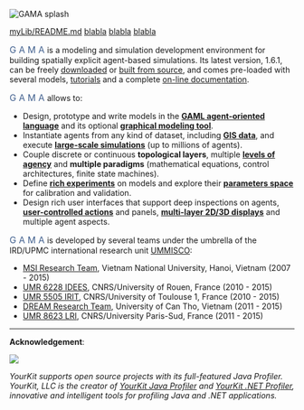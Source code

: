 ![GAMA splash](images/gama_front3.jpg)

<a href="https://github.com/mazarsju/gama_doc_17/wiki/Tutorials/Tutorials.md">myLib/README.md</a>
[blabla](https://github.com/mazarsju/gama_doc_17/wiki/Tutorials/Tutorials.md)
[blabla](Tutorials/Tutorials.md)
[blabla](Tutorials/Tutorials)

<font size="3" color="#42618F">G A M A </font> is a modeling and simulation development environment for building spatially explicit agent-based simulations. Its latest version, 1.6.1, can be freely [downloaded](WikiOnly/Download) or [built from source](https://github.com/gama-platform/gama/), and comes pre-loaded with several models, [tutorials](https://github.com/mazarsju/gama_doc_17/wiki/Tutorials/Tutorials.md) and a complete [on-line documentation](https://github.com/mazarsju/gama_doc_17/wiki/WikiOnly/Overview.md).
<p/> 
<font size="3" color="#42618F">G A M A </font> allows to:

* Design, prototype and write models in the **[GAML agent-oriented language](https://github.com/mazarsju/gama_doc_17/wiki/WikiOnly/GamlLanguage.md)** and its optional **[graphical modeling tool](https://github.com/mazarsju/gama_doc_17/wiki/References/PlatformDocumentation/EditingModels/GraphicalEditor.md)**.
* Instantiate agents from any kind of dataset, including **[GIS data](https://github.com/mazarsju/gama_doc_17/wiki/Tutorials/Tutorials/RoadTrafficModel.md)**, and execute **[large-scale simulations](https://github.com/mazarsju/gama_doc_17/wiki/References/PlatformDocumentation/RunningExperiments.md)** (up to millions of agents). 
* Couple discrete or continuous **topological layers**, multiple **[levels of agency](https://github.com/mazarsju/gama_doc_17/wiki/Tutorials/LearnGAMLStepByStep/DefiningAdvancedSpecies/MultiLevelArchitecture.md)** and **multiple paradigms** (mathematical equations, control architectures, finite state machines).
* Define **[rich experiments](https://github.com/mazarsju/gama_doc_17/wiki/Tutorials/LearnGAMLStepByStep/DefiningGUIExperiment.md)** on models and explore their **[parameters space](https://github.com/mazarsju/gama_doc_17/wiki/Tutorials/LearnGAMLStepByStep/ExploringModels/BatchExperiments.md)** for calibration and validation.
* Design rich user interfaces that support deep inspections on agents, **[user-controlled actions](https://github.com/mazarsju/gama_doc_17/wiki/Tutorials/LearnGAMLStepByStep/DefiningGUIExperiment/DefiningUserInteraction.md)** and panels, **[multi-layer 2D/3D displays](https://github.com/mazarsju/gama_doc_17/wiki/Tutorials/LearnGAMLStepByStep/DefiningGUIExperiment/DefiningDisplaysGeneralities.md)** and multiple agent aspects.

<font size="3" color="#42618F">G A M A </font> is developed by several teams under the umbrella of the IRD/UPMC international research unit [UMMISCO](http://www.ummisco.ird.fr/):

* [MSI Research Team](http://www.ifi.auf.org/site/content/view/35/46/lang,french/), Vietnam National University, Hanoi, Vietnam (2007 - 2015)
* [UMR 6228 IDEES](http://www.umr-idees.fr), CNRS/University of Rouen, France (2010 - 2015)
* [UMR 5505 IRIT](http://www.irit.fr), CNRS/University of Toulouse 1, France (2010 - 2015)
* [DREAM Research Team](http://www.cit.ctu.edu.vn), University of Can Tho, Vietnam (2011 - 2015)
* [UMR 8623 LRI](http://www.lri.fr), CNRS/University Paris-Sud, France (2011 - 2015)

---

**Acknowledgement**:  

![](https://www.yourkit.com/images/yklogo.png)  

*YourKit supports open source projects with its full-featured Java Profiler.
YourKit, LLC is the creator of <a href="https://www.yourkit.com/java/profiler/index.jsp">YourKit Java Profiler</a>
and <a href="https://www.yourkit.com/.net/profiler/index.jsp">YourKit .NET Profiler</a>,
innovative and intelligent tools for profiling Java and .NET applications.*